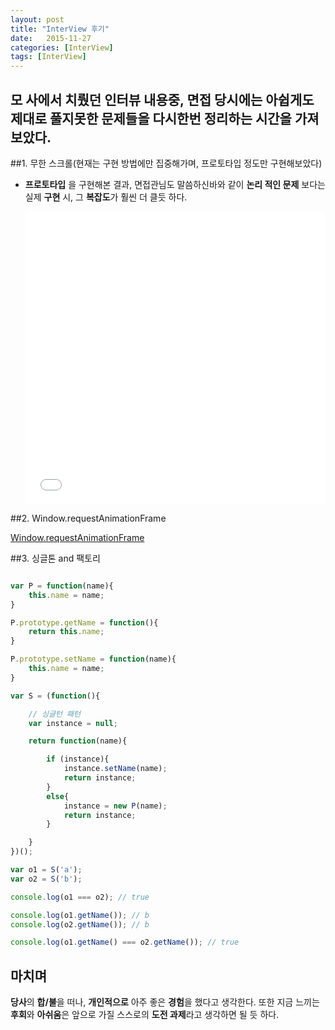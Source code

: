 ```yaml
---
layout: post
title: "InterView 후기"
date:   2015-11-27
categories: [InterView]
tags: [InterView]
---
```


## **모** 사에서 치뤘던 인터뷰 내용중, 면접 당시에는 아쉽게도 제대로 풀지못한 문제들을 다시한번 정리하는 시간을 가져보았다.
 
##1. 무한 스크롤(현재는 구현 방법에만 집중해가며, 프로토타입 정도만 구현해보았다)

- **프로토타입** 을 구현해본 결과, 면접관님도 말씀하신바와 같이 **논리 적인 문제** 보다는 실제 **구현** 시, 그 **복잡도**가 훨씬 더 클듯 하다.

    <iframe height='468' scrolling='no' src='//codepen.io/yanione/embed/WQqKmE/?height=468&theme-id=0&default-tab=result' frameborder='no' allowtransparency='true' allowfullscreen='true' style='width: 100%;'>See the Pen <a href='http://codepen.io/yanione/pen/WQqKmE/'>WQqKmE</a> by mohwa (<a href='http://codepen.io/yanione'>@yanione</a>) on <a href='http://codepen.io'>CodePen</a>.
    </iframe>


##2. Window.requestAnimationFrame

[Window.requestAnimationFrame](https://developer.mozilla.org/en-US/docs/Web/API/window/requestAnimationFrame)

##3. 싱글톤 and 팩토리

```javascript

var P = function(name){
    this.name = name;
}

P.prototype.getName = function(){
    return this.name;
}

P.prototype.setName = function(name){
    this.name = name;
}

var S = (function(){

    // 싱글턴 패턴
    var instance = null;

    return function(name){

        if (instance){
            instance.setName(name);
            return instance;
        }
        else{
            instance = new P(name);
            return instance;
        }

    }
})();

var o1 = S('a');
var o2 = S('b');

console.log(o1 === o2); // true

console.log(o1.getName()); // b
console.log(o2.getName()); // b

console.log(o1.getName() === o2.getName()); // true

```

## 마치며

**당사**의 **합/불**을 떠나, **개인적으로** 아주 좋은 **경험**을 했다고 생각한다. 또한 지금 느끼는 **후회**와 **아쉬움**은 앞으로 가질 스스로의 **도전 과제**라고 생각하면 될 듯 하다.  




